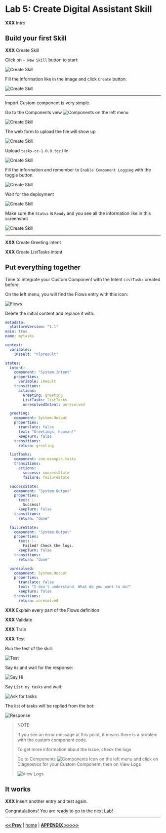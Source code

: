 # Lab 5: Create Digital Assistant Skill

**XXX** Intro

## Build your first Skill

**XXX** Create Skill

Click on `+ New Skill` button to start:

![Create Skill](../images/skill_1.png)

Fill the information like in the image and click `Create` button:

![Create Skill](../images/skill_2.png)

---

Import Custom component is very simple.

Go to the Components view ![Components](../images/components-icon.png) on the left menu

![Create Skill](../images/cc_import_1.png)

The web form to upload the file will show up

![Create Skill](../images/cc_import_2.png)

Upload `tasks-cc-1.0.0.tgz` file

![Create Skill](../images/cc_import_3.png)

Fill the information and remember to `Enable Component Logging` with the toggle button.

![Create Skill](../images/cc_import_4.png)

Wait for the deployment

![Create Skill](../images/cc_import_5.png)

Make sure the `Status` is `Ready` and you see all the information like in this screenshot

![Create Skill](../images/cc_import_6.png)

---

**XXX** Create Greeting intent

**XXX** Create ListTasks intent

## Put everything together

Time to integrate your Custom Component with the Intent `ListTasks` created before.

On the left menu, you will find the Flows entry with this icon:

![Flows](../images/flows-menu-item.png)

Delete the initial content and replace it with:

```yaml
metadata:
  platformVersion: "1.1"
main: true
name: mytasks

context:
  variables:
    iResult: "nlpresult"

states:
  intent:
    component: "System.Intent"
    properties:
      variable: iResult
    transitions:
      actions:
        Greeting: greeting
        ListTasks: listTasks
        unresolvedIntent: unresolved

  greeting:
    component: System.Output
    properties:
      translate: false
      text: "Greetings, hooman!"
      keepTurn: false
    transitions:
      return: greeting

  listTasks:
    component: com.example.tasks
    transitions:
      actions:
        success: successState
        failure: failureState

  successState:
    component: "System.Output"
    properties:
      text: |-
        Success!
      keepTurn: false
    transitions:
      return: "done"

  failureState:
    component: "System.Output"
    properties:
      text: |-
        Failed! Check the logs.
      keepTurn: false
    transitions:
      return: "done"

  unresolved:
    component: System.Output
    properties:
      translate: false
      text: "I don't understand. What do you want to do?"
      keepTurn: false
    transitions:
      return: unresolved
```

**XXX** Explain every part of the Flows definition

**XXX** Validate

**XXX** Train

**XXX** Test

Run the test of the skill:

![Test](../images/test_1.png)

Say `Hi` and wait for the response:

![Say Hi](../images/test_2.png)

Say `List my tasks` and wait:

![Ask for tasks](../images/test_3.png)

The list of tasks will be replied from the bot:

![Response](../images/test_4.png)

> NOTE:
>
> If you see an error message at this point, it means there is a problem with the custom component code.
>
> To get more information about the issue, check the logs
>
> Go to Components ![Components Icon](../images/components-icon.png) on the left menu and click on Diagnostics for your Custom Component, then on View Logs
>
> ![View Logs](../images/cc_view_logs.png)

## It works

**XXX** Insert another entry and test again.

Congratulations! You are ready to go to the next Lab!

---

[**<< Prev**](../lab4/README.md) | [home](../README.md) | [**APPENDIX >>>>>**](../appendix/README.md)

